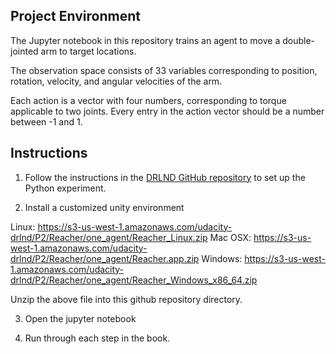 ## Project Environment 

The Jupyter notebook in this repository trains an agent to move a double-jointed arm to target locations.

The observation space consists of 33 variables corresponding to position, rotation, velocity, and angular velocities of the arm.

Each action is a vector with four numbers, corresponding to torque applicable to two joints. Every entry in the action vector should be a number between -1 and 1.

## Instructions

1. Follow the instructions in the [DRLND GitHub repository](https://github.com/udacity/deep-reinforcement-learning#dependencies) to set up the Python experiment.

2. Install a customized unity environment

Linux: https://s3-us-west-1.amazonaws.com/udacity-drlnd/P2/Reacher/one_agent/Reacher_Linux.zip
Mac OSX: https://s3-us-west-1.amazonaws.com/udacity-drlnd/P2/Reacher/one_agent/Reacher.app.zip
Windows: https://s3-us-west-1.amazonaws.com/udacity-drlnd/P2/Reacher/one_agent/Reacher_Windows_x86_64.zip

Unzip the above file into this github repository directory.

3. Open the jupyter notebook

4. Run through each step in the book.

